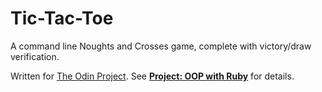 # Tic-Tac-Toe

A command line Noughts and Crosses game, complete with victory/draw verification.

Written for [The Odin Project](http://www.theodinproject.com/). See **[Project: OOP with Ruby](http://www.theodinproject.com/ruby-programming/oop)** for details.
